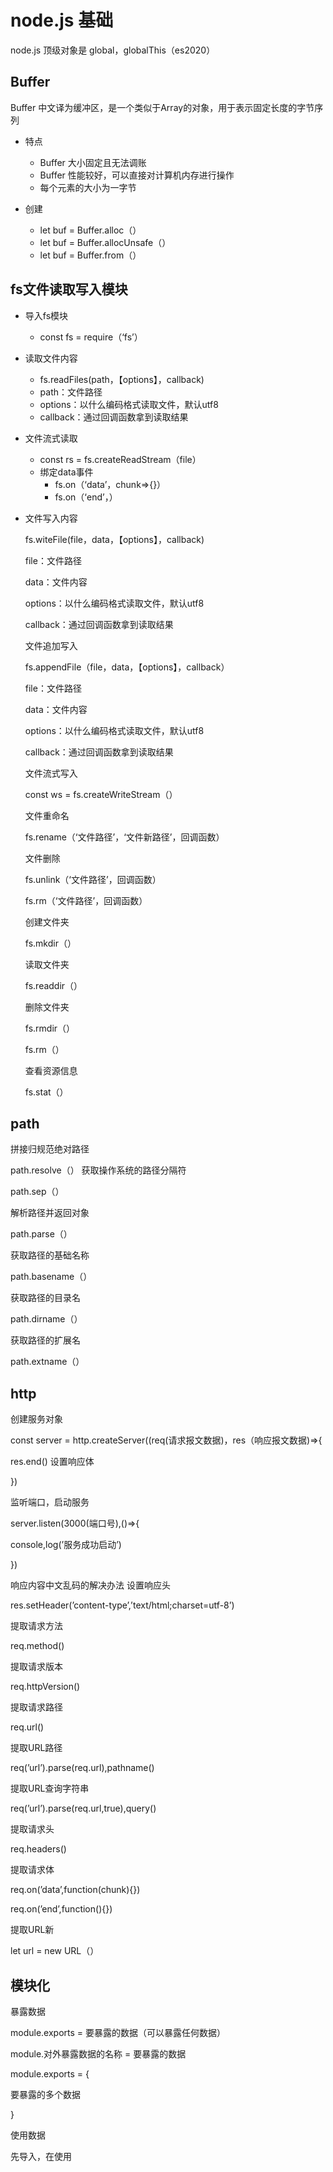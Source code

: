 # node.js 基础

node.js 顶级对象是 global，globalThis（es2020）

## Buffer

Buffer 中文译为缓冲区，是一个类似于Array的对象，用于表示固定长度的字节序列

* 特点
  * Buffer 大小固定且无法调账
  * Buffer 性能较好，可以直接对计算机内存进行操作
  * 每个元素的大小为一字节
* 创建
  
  * let buf = Buffer.alloc（）
  * let buf = Buffer.allocUnsafe（）
  * let buf = Buffer.from（）

## fs文件读取写入模块

* 导入fs模块

  * const fs = require（‘fs’）
* 读取文件内容

  * fs.readFiles(path，【options】，callback)
  * path：文件路径
  * options：以什么编码格式读取文件，默认utf8
  * callback：通过回调函数拿到读取结果
* 文件流式读取

  * const rs = fs.createReadStream（file）
  * 绑定data事件
    * fs.on（‘data’，chunk=>{}）
    * fs.on（‘end’，）


* 文件写入内容

  

  fs.witeFile(file，data，【options】，callback)

  file：文件路径

  data：文件内容

  options：以什么编码格式读取文件，默认utf8

  callback：通过回调函数拿到读取结果

  文件追加写入

  fs.appendFile（file，data，【options】，callback）

  file：文件路径

  data：文件内容

  options：以什么编码格式读取文件，默认utf8

  callback：通过回调函数拿到读取结果

  文件流式写入

  const ws = fs.createWriteStream（）

  文件重命名

  fs.rename（‘文件路径’，‘文件新路径’，回调函数）

  文件删除

  fs.unlink（‘文件路径’，回调函数）

  fs.rm（‘文件路径’，回调函数）

  创建文件夹

  fs.mkdir（）

  读取文件夹

  fs.readdir（）

  删除文件夹

  fs.rmdir（）

  fs.rm（）

  查看资源信息

  fs.stat（）


## path

拼接归规范绝对路径

path.resolve（） 获取操作系统的路径分隔符

path.sep（）

解析路径并返回对象

path.parse（）

获取路径的基础名称

path.basename（）

获取路径的目录名

path.dirname（）

获取路径的扩展名

path.extname（）

## http

创建服务对象

const server = http.createServer((req(请求报文数据)，res（响应报文数据)⇒{

res.end() 设置响应体

})

监听端口，启动服务

server.listen(3000(端口号),()⇒{

console,log(’服务成功启动’)

})

响应内容中文乱码的解决办法 设置响应头

res.setHeader(’content-type’,’text/html;charset=utf-8’)

提取请求方法

req.method()

提取请求版本

req.httpVersion()

提取请求路径

req.url()

提取URL路径

req(’url’).parse(req.url),pathname()

提取URL查询字符串

req(’url’).parse(req.url,true),query()

提取请求头

req.headers()

提取请求体

req.on(’data’,function(chunk){})

req.on(’end’,function(){})

提取URL新

let url = new URL（）

## 模块化

暴露数据

module.exports = 要暴露的数据（可以暴露任何数据）

module.对外暴露数据的名称 = 要暴露的数据

module.exports = {

要暴露的多个数据

}

使用数据

先导入，在使用





